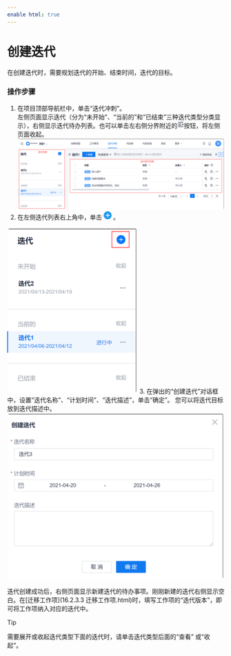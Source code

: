 ```yaml
---
enable html: true
---
```

# 创建迭代

在创建迭代时，需要规划迭代的开始、结束时间，迭代的目标。


### 操作步骤
1. 在项目顶部导航栏中，单击“迭代冲刺”。                            
     左侧页面显示迭代（分为“未开始”、“当前的”和“已结束”三种迭代类型分类显示），右侧显示迭代待办列表。也可以单击左右侧分界附近的![split 2](fig/split.png)按钮，将左侧页面收起。                        
      <img src="fig/迭代-首页.png" style="zoom:50%">                              
2.  在左侧迭代列表右上角中，单击![](fig/add02.png)。                  
   <img src="fig/迭代-创建.png" style="zoom:50%">                      
3. 在弹出的“创建迭代”对话框中，设置“迭代名称”、“计划时间”、“迭代描述”，单击“确定”。             
    您可以将迭代目标放到迭代描述中。              
  <img src="fig/迭代-创建02.png" style="zoom:50%">   
  
迭代创建成功后，右侧页面显示新建迭代的待办事项。刚刚新建的迭代右侧显示空白。在[迁移工作项](16.2.3.3 迁移工作项.html)时，填写工作项的“迭代版本”，即可将工作项纳入对应的迭代中。

> [!TIP]
> 需要展开或收起迭代类型下面的迭代时，请单击迭代类型后面的“查看” 或“收起”。